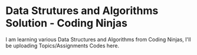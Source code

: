 <H1>Data Strutures and Algorithms Solution - Coding Ninjas</H1>

I am learning various Data Structures and Algorithms from Coding Ninjas, I'll be uploading Topics/Assignments Codes here.

